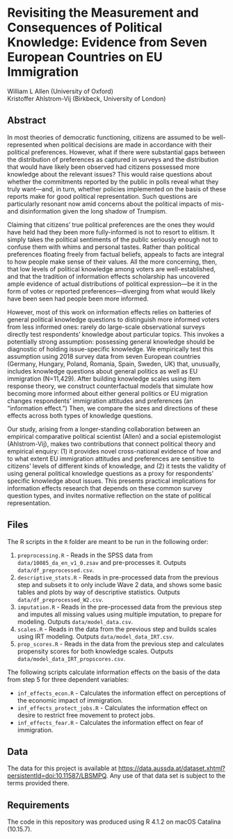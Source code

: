 # Revisiting the Measurement and Consequences of Political Knowledge: Evidence from Seven European Countries on EU Immigration

William L Allen (University of Oxford)  
Kristoffer Ahlstrom-Vij (Birkbeck, University of London)

## Abstract

In most theories of democratic functioning, citizens are assumed to be well-represented when political decisions are made in accordance with their political preferences. However, what if there were substantial gaps between the distribution of preferences as captured in surveys and the distribution that would have likely been observed had citizens possessed more knowledge about the relevant issues? This would raise questions about whether the commitments reported by the public in polls reveal what they truly want—and, in turn, whether policies implemented on the basis of these reports make for good political representation. Such questions are particularly resonant now amid concerns about the political impacts of mis- and disinformation given the long shadow of Trumpism.  

Claiming that citizens’ true political preferences are the ones they would have held had they been more fully-informed is not to resort to elitism. It simply takes the political sentiments of the public seriously enough not to confuse them with whims and personal tastes. Rather than political preferences floating freely from factual beliefs, appeals to facts are integral to how people make sense of their values. All the more concerning, then, that low levels of political knowledge among voters are well-established, and that the tradition of information effects scholarship has uncovered ample evidence of actual distributions of political expression—be it in the form of votes or reported preferences—diverging from what would likely have been seen had people been more informed. 

However, most of this work on information effects relies on batteries of general political knowledge questions to distinguish more informed voters from less informed ones: rarely do large-scale observational surveys directly test respondents’ knowledge about particular topics. This invokes a potentially strong assumption: possessing general knowledge should be diagnostic of holding issue-specific knowledge. We empirically test this assumption using 2018 survey data from seven European countries (Germany, Hungary, Poland, Romania, Spain, Sweden, UK) that, unusually, includes knowledge questions about general politics as well as EU immigration (N=11,429). After building knowledge scales using item response theory, we construct counterfactual models that simulate how becoming more informed about either general politics or EU migration changes respondents’ immigration attitudes and preferences (an “information effect.”) Then, we compare the sizes and directions of these effects across both types of knowledge questions. 

Our study, arising from a longer-standing collaboration between an empirical comparative political scientist (Allen) and a social epistemologist (Ahlstrom-Vij), makes two contributions that connect political theory and empirical enquiry: (1) it provides novel cross-national evidence of how and to what extent EU immigration attitudes and preferences are sensitive to citizens’ levels of different kinds of knowledge, and (2) it tests the validity of using general political knowledge questions as a proxy for respondents’ specific knowledge about issues. This presents practical implications for information effects research that depends on these common survey question types, and invites normative reflection on the state of political representation.

## Files

The R scripts in the `R` folder are meant to be run in the following order:

1. `preprocessing.R` - Reads in the SPSS data from `data/10085_da_en_v1_0.zsav` and pre-processes it. Outputs `data/df_preprocessed.csv`. 
2. `descriptive_stats.R` - Reads in pre-processed data from the previous step and subsets it to only include Wave 2 data, and shows some basic tables and plots by way of descriptive statistics. Outputs `data/df_preprocessed_W2.csv`.
3. `imputation.R` - Reads in the pre-processed data from the previous step and imputes all missing values using multiple imputation, to prepare for modeling. Outputs `data/model_data.csv`. 
4. `scales.R` - Reads in the data from the previous step and builds scales using IRT modeling. Outputs `data/model_data_IRT.csv`.
5. `prop_scores.R` - Reads in the data from the previous step and calculates propensity scores for both knowledge scales. Outputs `data/model_data_IRT_propscores.csv`.

The following scripts calculate information effects on the basis of the data from step 5 for three dependent variables:

- `inf_effects_econ.R` - Calculates the information effect on perceptions of the economic impact of immigration.
- `inf_effects_protect_jobs.R` - Calculates the information effect on desire to restrict free movement to protect jobs.
- `inf_effects_fear.R` - Calculates the information effect on fear of immigration.

## Data

The data for this project is available at https://data.aussda.at/dataset.xhtml?persistentId=doi:10.11587/LBSMPQ. Any use of that data set is subject to the terms provided there.

## Requirements

The code in this repository was produced using R 4.1.2 on macOS Catalina (10.15.7).
